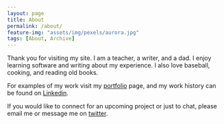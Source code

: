 ```yaml
---
layout: page
title: About
permalink: /about/
feature-img: "assets/img/pexels/aurora.jpg"
tags: [About, Archive]
---
```


Thank you for visiting my site. I am a teacher, a writer, and a dad. I enjoy learning software and writing about my experience. I also love baseball, cooking, and reading old books. 

For examples of my work visit my [portfolio](https://johnnycase.github.io/portfolio/) page, and my work history can be found on [Linkedin](https://www.linkedin.com/in/johnecase/).

If you would like to connect for an upcoming project or just to chat, please email me or message me on [twitter](https://www.twitter.com/lejohncase/).
 
